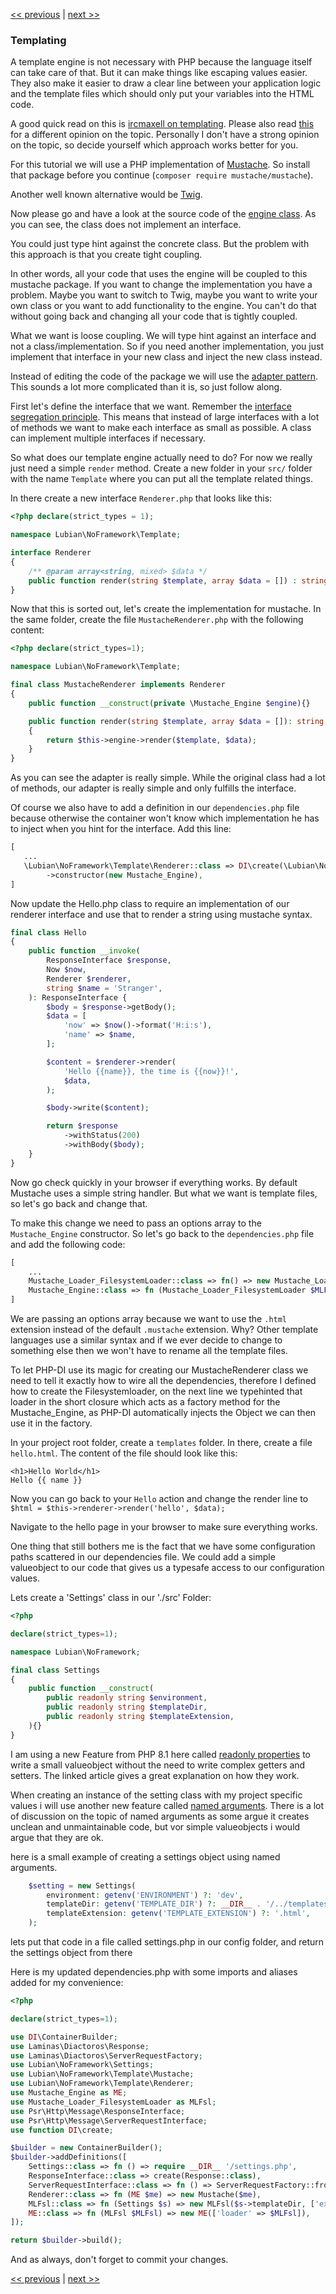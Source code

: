 [<< previous](10-invoker.md) | [next >>](12-configuration.md)

### Templating

A template engine is not necessary with PHP because the language itself can take care of that. But it can make things
like escaping values easier. They also make it easier to draw a clear line between your application logic and the
template files which should only put your variables into the HTML code.

A good quick read on this is [ircmaxell on templating](http://blog.ircmaxell.com/2012/12/on-templating.html). Please
also read [this](http://chadminick.com/articles/simple-php-template-engine.html) for a different opinion on the topic.
Personally I don't have a strong opinion on the topic, so decide yourself which approach works better for you.

For this tutorial we will use a PHP implementation of [Mustache](https://github.com/bobthecow/mustache.php). So install
that package before you continue (`composer require mustache/mustache`).

Another well known alternative would be [Twig](http://twig.sensiolabs.org/).

Now please go and have a look at the source code of the
[engine class](https://github.com/bobthecow/mustache.php/blob/master/src/Mustache/Engine.php). As you can see, the class
does not implement an interface.

You could just type hint against the concrete class. But the problem with this approach is that you create tight
coupling.

In other words, all your code that uses the engine will be coupled to this mustache package. If you want to change the
implementation you have a problem. Maybe you want to switch to Twig, maybe you want to write your own class or you want
to add functionality to the engine. You can't do that without going back and changing all your code that is tightly
coupled.

What we want is loose coupling. We will type hint against an interface and not a class/implementation. So if you need
another implementation, you just implement that interface in your new class and inject the new class instead. 

Instead of editing the code of the package we will use the [adapter pattern](http://en.wikipedia.org/wiki/Adapter_pattern).
This sounds a lot more complicated than it is, so just follow along.

First let's define the interface that we want. Remember the [interface segregation principle](http://en.wikipedia.org/wiki/Interface_segregation_principle). 
This means that instead of large interfaces with a lot of methods we want to make each interface as small as possible.
A class can implement multiple interfaces if necessary.

So what does our template engine actually need to do? For now we really just need a simple `render` method. Create a 
new folder in your `src/` folder with the name `Template` where you can put all the template related things.

In there create a new interface `Renderer.php` that looks like this:

```php
<?php declare(strict_types = 1);

namespace Lubian\NoFramework\Template;

interface Renderer
{
    /** @param array<string, mixed> $data */
    public function render(string $template, array $data = []) : string;
}
```

Now that this is sorted out, let's create the implementation for mustache. In the same folder, create the file
`MustacheRenderer.php` with the following content:

```php
<?php declare(strict_types=1);

namespace Lubian\NoFramework\Template;

final class MustacheRenderer implements Renderer
{
    public function __construct(private \Mustache_Engine $engine){}

    public function render(string $template, array $data = []): string
    {
        return $this->engine->render($template, $data);
    }
}
```

As you can see the adapter is really simple. While the original class had a lot of methods, our adapter is really simple
and only fulfills the interface.

Of course we also have to add a definition in our `dependencies.php` file because otherwise the container won't know
which implementation he has to inject when you hint for the interface. Add this line:

```php
[
   ...
   \Lubian\NoFramework\Template\Renderer::class => DI\create(\Lubian\NoFramework\Template\MustacheRenderer::class)
        ->constructor(new Mustache_Engine),
]
```

Now update the Hello.php class to require an implementation of our renderer interface
and use that to render a string using mustache syntax.


```php
final class Hello
{
    public function __invoke(
        ResponseInterface $response,
        Now $now,
        Renderer $renderer,
        string $name = 'Stranger',
    ): ResponseInterface {
        $body = $response->getBody();
        $data = [
            'now' => $now()->format('H:i:s'),
            'name' => $name,
        ];

        $content = $renderer->render(
            'Hello {{name}}, the time is {{now}}!',
            $data,
        );

        $body->write($content);

        return $response
            ->withStatus(200)
            ->withBody($body);
    }
}
```

Now go check quickly in your browser if everything works. By default Mustache uses a simple string handler.
But what we want is template files, so let's go back and change that.

To make this change we need to pass an options array to the `Mustache_Engine` constructor. So let's go back to the 
`dependencies.php` file and add the following code:

```php
[
    ...
    Mustache_Loader_FilesystemLoader::class => fn() => new Mustache_Loader_FilesystemLoader(__DIR__ . '/../templates', ['extension' => '.html']),
    Mustache_Engine::class => fn (Mustache_Loader_FilesystemLoader $MLFsl) => new Mustache_Engine(['loader' => $MLFsl]),
]
```

We are passing an options array because we want to use the `.html` extension instead of the default `.mustache` extension.
Why? Other template languages use a similar syntax and if we ever decide to change to something else then we won't have
to rename all the template files.

To let PHP-DI use its magic for creating our MustacheRenderer class we need to tell it exactly how to wire all the
dependencies, therefore I defined how to create the Filesystemloader, on the next line we typehinted that loader
in the short closure which acts as a factory method for the Mustache_Engine, as PHP-DI automatically injects the Object
we can then use it in the factory.

In your project root folder, create a `templates` folder. In there, create a file `hello.html`. The content of the file should look like this:

```
<h1>Hello World</h1>
Hello {{ name }}
```

Now you can go back to your `Hello` action and change the render line to `$html = $this->renderer->render('hello', $data);`

Navigate to the hello page in your browser to make sure everything works.

One thing that still bothers me is the fact that we have some configuration paths scattered in our dependencies
file. We could add a simple valueobject to our code that gives us a typesafe access to our configuration
values.

Lets create a 'Settings' class in our './src' Folder:

```php
<?php

declare(strict_types=1);

namespace Lubian\NoFramework;

final class Settings
{
    public function __construct(
        public readonly string $environment,
        public readonly string $templateDir,
        public readonly string $templateExtension,
    ){}
}
```

I am using a new Feature from PHP 8.1 here called [readonly properties](https://stitcher.io/blog/php-81-readonly-properties) to write a small valueobject without the need to write complex getters and setters. The linked article gives a great explanation on how they work.

When creating an instance of the setting class with my project specific values i will use another
new feature called [named arguments](https://stitcher.io/blog/php-8-named-arguments). There is 
a lot of discussion on the topic of named arguments as some argue it creates unclean and
unmaintainable code, but vor simple valueobjects i would argue that they are ok.

here is a small example of creating a settings object using named arguments.
```php
    $setting = new Settings(
        environment: getenv('ENVIRONMENT') ?: 'dev',
        templateDir: getenv('TEMPLATE_DIR') ?: __DIR__ . '/../templates',
        templateExtension: getenv('TEMPLATE_EXTENSION') ?: '.html',
    );
```

lets put that code in a file called settings.php in our config folder, and return the settings object
from there

Here is my updated dependencies.php with some imports and aliases added for my convenience:

```php
<?php

declare(strict_types=1);

use DI\ContainerBuilder;
use Laminas\Diactoros\Response;
use Laminas\Diactoros\ServerRequestFactory;
use Lubian\NoFramework\Settings;
use Lubian\NoFramework\Template\Mustache;
use Lubian\NoFramework\Template\Renderer;
use Mustache_Engine as ME;
use Mustache_Loader_FilesystemLoader as MLFsl;
use Psr\Http\Message\ResponseInterface;
use Psr\Http\Message\ServerRequestInterface;
use function DI\create;

$builder = new ContainerBuilder();
$builder->addDefinitions([
    Settings::class => fn () => require __DIR__ '/settings.php',
    ResponseInterface::class => create(Response::class),
    ServerRequestInterface::class => fn () => ServerRequestFactory::fromGlobals(),
    Renderer::class => fn (ME $me) => new Mustache($me),
    MLFsl::class => fn (Settings $s) => new MLFsl($s->templateDir, ['extension' => $s->templateExtension]),
    ME::class => fn (MLFsl $MLFsl) => new ME(['loader' => $MLFsl]),
]);

return $builder->build();
```



And as always, don't forget to commit your changes.


[<< previous](10-invoker.md) | [next >>](12-configuration.md)
